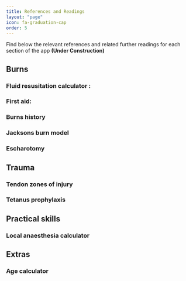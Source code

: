 ```yaml
---
title: References and Readings
layout: "page"
icon: fa-graduation-cap
order: 5
---
```


Find below the relevant references and related further readings for each section of the app **(Under Construction)**

## Burns

### Fluid resusitation calculator :

### First aid:

### Burns history

### Jacksons burn model

### Escharotomy

## Trauma

### Tendon zones of injury

### Tetanus prophylaxis

## Practical skills

### Local anaesthesia calculator

## Extras

### Age calculator
